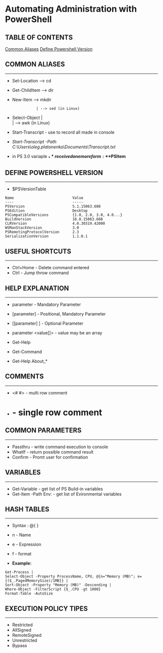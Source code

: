# Automating Administration with PowerShell

## TABLE OF CONTENTS
[Common Aliases](#CommonAliases)
[Define Powershell Version](#PSVersion)


## COMMON ALIASES <a name="CommonAliases"></a>
-------------------------------
- Set-Location --> cd
- Get-ChildItem --> dir
- New-Item --> mkdir

                 | --> sed (in Linux)
- Select-Object  |  
                 | --> awk (in Linux)

- Start-Transcript - use to record all made in console
- *Start-Transcript -Path C:\Users\oleg.platonenko\Documents\Transcript.txt*

- in PS 3.0 variaple **$_** received one more form: **$PSItem**

## DEFINE POWERSHELL VERSION <a name="PSVersion"></a>
-------------------------------
- $PSVersionTable
```
Name                           Value
----                           -----
PSVersion                      5.1.15063.608
PSEdition                      Desktop
PSCompatibleVersions           {1.0, 2.0, 3.0, 4.0...}
BuildVersion                   10.0.15063.608
CLRVersion                     4.0.30319.42000
WSManStackVersion              3.0
PSRemotingProtocolVersion      2.3
SerializationVersion           1.1.0.1
```

## USEFUL SHORTCUTS
-------------------------------
- Ctrl+Home - Delete command entered
- Ctrl - Jump throw command 

## HELP EXPLANATION
-------------------------------
- parameter <value> - Mandatory Parameter
- [parameter] <value> - Positional, Mandatory Parameter
- [[parameter] <value>] - Optional Parameter
- parameter <value[]> - value may be an array

- Get-Help
- Get-Command
- Get-Help About_*

## COMMENTS
-------------------------------
- <# #> - multi row comment 
- # - single row comment  
 
## COMMON PARAMETERS
-------------------------------
- Passthru - write command execution to console
- WhatIf - return possible command result
- Confirm - Promt user for confirmation

## VARIABLES
-------------------------------
- Get-Variable - get list of PS Build-in variables
- Get-Item -Path Env: - get list of Evironmental variables 

## HASH TABLES
-------------------------------
- Syntax : @{ }
- n - Name
- e - Expression
- f - format

- **Example:**
```
Get-Process | 
Select-Object -Property ProcessName, CPU, @{n="Memory (MB)"; e={($_.PagedMemorySize)/1MB}} | 
Sort-Object -Property "Memory (MB)" -Descending | 
Where-Object -FilterScript {$_.CPU -gt 1000}
Format-Table -AutoSize
```

## EXECUTION POLICY TIPES
-------------------------------
- Restricted
- AllSigned
- RemoteSigned
- Unrestricted
- Bypass